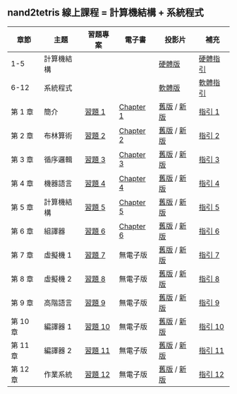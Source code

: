 ## nand2tetris 線上課程 = 計算機結構 + 系統程式

章節  | 主題              | 習題專案 | 電子書   | 投影片  | 補充
------|-----------|----------|----------|--------------------|-------------
1-5 | 計算機結構 |  |  | [硬體版](https://www.slideshare.net/ccckmit/nand2tetris-79925285) | [硬體指引](./nand2tetris/co)
6-12 | 系統程式 |  |  | [軟體版](https://www.slideshare.net/ccckmit/nand2tetris-92010891) | [軟體指引](./nand2tetris/sp)
第 1 章  | 簡介      | [習題 1](https://www.nand2tetris.org/project01) | [Chapter 1](https://docs.wixstatic.com/ugd/44046b_f2c9e41f0b204a34ab78be0ae4953128.pdf) | [舊版](https://www.slideshare.net/ccckmit/nand2tetris-127760875) / [新版](https://drive.google.com/open?id=1MY1buFHo_Wx5DPrKhCNSA2cm5ltwFJzM) | [指引 1](./nand2tetris/01)
第 2 章 |  布林算術  | [習題 2](https://www.nand2tetris.org/project02) | [Chapter 2](https://docs.wixstatic.com/ugd/44046b_f0eaab042ba042dcb58f3e08b46bb4d7.pdf) |  [舊版](https://www.slideshare.net/ccckmit/nand2tetris-127760880) / [新版](https://docs.wixstatic.com/ugd/56440f_2e6113c60ec34ed0bc2035c9d1313066.pdf) | [指引 2](./nand2tetris/02)
第 3 章 |  循序邏輯  | [習題 3](https://www.nand2tetris.org/project03) | [Chapter 3](https://docs.wixstatic.com/ugd/44046b_862828b3a3464a809cda6f44d9ad2ec9.pdf) |   [舊版](https://www.slideshare.net/ccckmit/nand2tetris-127760882) / [新版](https://docs.wixstatic.com/ugd/56440f_e458602dcb0c4af9aaeb7fdaa34bb2b4.pdf) | [指引 3](./nand2tetris/03)
第 4 章 |  機器語言  | [習題 4](https://www.nand2tetris.org/project04) | [Chapter 4](https://docs.wixstatic.com/ugd/44046b_7ef1c00a714c46768f08c459a6cab45a.pdf) |   [舊版](https://www.slideshare.net/ccckmit/nand2tetris-127760883) / [新版](https://docs.wixstatic.com/ugd/56440f_12f488fe481344328506857e6a799f79.pdf) | [指引 4](./nand2tetris/04)
第 5 章 |  計算機結構 | [習題 5](https://www.nand2tetris.org/project05) | [Chapter 5](https://docs.wixstatic.com/ugd/44046b_b2cad2eea33847869b86c541683551a7.pdf) |   [舊版](https://www.slideshare.net/ccckmit/nand2tetris-127760884) / [新版](https://docs.wixstatic.com/ugd/56440f_96cbb9c6b8b84760a04c369453b62908.pdf) | [指引 5](./nand2tetris/05)
第 6 章 |  組譯器    |  [習題 6](https://www.nand2tetris.org/project06) | [Chapter 6](https://docs.wixstatic.com/ugd/44046b_89a8e226476741a3b7c5204575b8a0b2.pdf) |  [舊版](https://www.slideshare.net/ccckmit/lecture-06-assembler) / [新版](https://docs.wixstatic.com/ugd/56440f_65a2d8eef0ed4e0ea2471030206269b5.pdf) | [指引 6](./nand2tetris/06)
第 7 章 |  虛擬機 1  | [習題 7](https://www.nand2tetris.org/project07) | 無電子版 |   [舊版](https://www.slideshare.net/ccckmit/lecture-07-virtual-machine-i) / [新版](https://drive.google.com/file/d/19fe1PeGnggDHymu4LlVY08KmDdhMVRpm/view?usp=sharing) | [指引 7](./nand2tetris/07)
第 8 章 |  虛擬機 2  | [習題 8](https://www.nand2tetris.org/project08) | 無電子版 |   [舊版](https://www.slideshare.net/ccckmit/lecture-08-virtual-machine-ii) / [新版](https://drive.google.com/file/d/1lBsaO5XKLkUgrGY6g6vLMsiZo6rWxlYJ/view?usp=sharing) | [指引 8](./nand2tetris/08)
第 9 章 |  高階語言  | [習題 9](https://www.nand2tetris.org/project09) | 無電子版 |   [舊版](https://www.slideshare.net/ccckmit/lecture-09-high-level-language) / [新版](https://drive.google.com/file/d/1rbHGZV8AK4UalmdJyivgt0fpPiD1Q6Vk/view?usp=sharing) | [指引 9](./nand2tetris/09)
第 10 章 |  編譯器 1  | [習題 10](https://www.nand2tetris.org/project10) | 無電子版 |   [舊版](https://www.slideshare.net/ccckmit/lecture-10-compiler-i) / [新版](https://drive.google.com/file/d/1ujgcS7GoI-zu56FxhfkTAvEgZ6JT7Dxl/view?usp=sharing) | [指引 10](./nand2tetris/10)
第 11 章 |  編譯器 2  | [習題 11](https://www.nand2tetris.org/project11) | 無電子版 |   [舊版](https://www.slideshare.net/ccckmit/lecture-11-compiler-ii) / [新版](https://drive.google.com/file/d/1DfGKr0fuJcCvlIPABNSg7fsLfFFqRLex/view?usp=sharing) | [指引 11](./nand2tetris/11)
第 12 章 |  作業系統  | [習題 12](https://www.nand2tetris.org/project12) | 無電子版 |   [舊版](https://www.slideshare.net/ccckmit/lecture-12-os-123057446) / [新版](https://drive.google.com/file/d/137PiYjt4CAZ3ROWiD0DJ8XMUbMM0_VHR/view?usp=sharing) | [指引 12](./nand2tetris/12)
